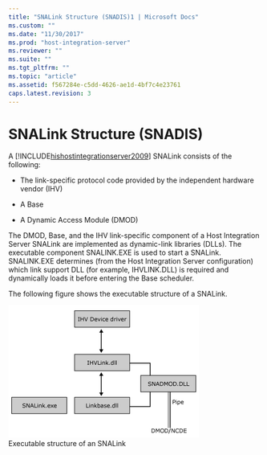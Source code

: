 ```yaml
---
title: "SNALink Structure (SNADIS)1 | Microsoft Docs"
ms.custom: ""
ms.date: "11/30/2017"
ms.prod: "host-integration-server"
ms.reviewer: ""
ms.suite: ""
ms.tgt_pltfrm: ""
ms.topic: "article"
ms.assetid: f567284e-c5dd-4626-ae1d-4bf7c4e23761
caps.latest.revision: 3
---
```

# SNALink Structure (SNADIS)
A [!INCLUDE[hishostintegrationserver2009](../includes/hishostintegrationserver2009-md.md)] SNALink consists of the following:  
  
-   The link-specific protocol code provided by the independent hardware vendor (IHV)  
  
-   A Base  
  
-   A Dynamic Access Module (DMOD)  
  
 The DMOD, Base, and the IHV link-specific component of a Host Integration Server SNALink are implemented as dynamic-link libraries (DLLs). The executable component SNALINK.EXE is used to start a SNALink. SNALINK.EXE determines (from the Host Integration Server configuration) which link support DLL (for example, IHVLINK.DLL) is required and dynamically loads it before entering the Base scheduler.  
  
 The following figure shows the executable structure of a SNALink.  
  
 ![](../core/media/dev1c.gif "dev1c")  
Executable structure of an SNALink